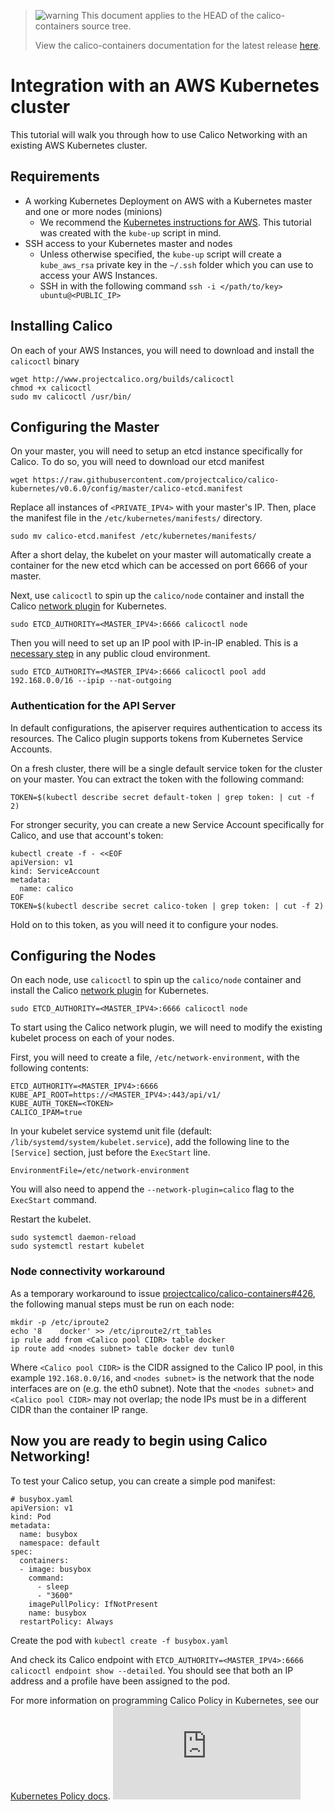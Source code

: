 <!--- master only -->
> ![warning](../images/warning.png) This document applies to the HEAD of the calico-containers source tree.
>
> View the calico-containers documentation for the latest release [here](https://github.com/projectcalico/calico-containers/blob/v0.14.0/README.md).
<!--- else
> You are viewing the calico-containers documentation for release **release**.
<!--- end of master only -->

# Integration with an AWS Kubernetes cluster
This tutorial will walk you through how to use Calico Networking with an 
existing AWS Kubernetes cluster.

## Requirements
* A working Kubernetes Deployment on AWS with a Kubernetes master and one or more nodes (minions)
    - We recommend the [Kubernetes instructions for AWS](https://github.com/kubernetes/kubernetes/blob/release-1.0/docs/getting-started-guides/aws.md). This tutorial was created with the `kube-up` script in mind.
* SSH access to your Kubernetes master and nodes
    - Unless otherwise specified, the `kube-up` script will create a `kube_aws_rsa` private key in the `~/.ssh` folder which you can use to access your AWS Instances.
    - SSH in with the following command `ssh -i </path/to/key> ubuntu@<PUBLIC_IP>`

## Installing Calico
On each of your AWS Instances, you will need to download and install the `calicoctl` binary
```
wget http://www.projectcalico.org/builds/calicoctl
chmod +x calicoctl
sudo mv calicoctl /usr/bin/
```

## Configuring the Master
On your master, you will need to setup an etcd instance specifically for Calico. To do so, you will need to download our etcd manifest
```
wget https://raw.githubusercontent.com/projectcalico/calico-kubernetes/v0.6.0/config/master/calico-etcd.manifest 
```

Replace all instances of `<PRIVATE_IPV4>` with your master's IP. Then, place the manifest file in the `/etc/kubernetes/manifests/` directory. 
```
sudo mv calico-etcd.manifest /etc/kubernetes/manifests/
```

After a short delay, the kubelet on your master will automatically create a container for the new etcd which can be accessed on port 6666 of your master.

Next, use `calicoctl` to spin up the `calico/node` container and install the Calico [network plugin](https://github.com/projectcalico/calico-kubernetes) for Kubernetes. 
```
sudo ETCD_AUTHORITY=<MASTER_IPV4>:6666 calicoctl node
```

Then you will need to set up an IP pool with IP-in-IP enabled. This is a [necessary step](../FAQ.md#can-i-run-calico-in-a-public-cloud-environment) in any public cloud environment.

```
sudo ETCD_AUTHORITY=<MASTER_IPV4>:6666 calicoctl pool add 192.168.0.0/16 --ipip --nat-outgoing
```

### Authentication for the API Server

In default configurations, the apiserver requires authentication to access its resources. The Calico plugin supports tokens from Kubernetes Service Accounts.

On a fresh cluster, there will be a single default service token for the cluster on your master. You can extract the token with the following command:

```
TOKEN=$(kubectl describe secret default-token | grep token: | cut -f 2)
```

For stronger security, you can create a new Service Account specifically for Calico, and use that account's token:

```
kubectl create -f - <<EOF
apiVersion: v1
kind: ServiceAccount
metadata:
  name: calico
EOF
TOKEN=$(kubectl describe secret calico-token | grep token: | cut -f 2)
```

Hold on to this token, as you will need it to configure your nodes.

## Configuring the Nodes
On each node, use `calicoctl` to spin up the `calico/node` container and install the Calico [network plugin](https://github.com/projectcalico/calico-kubernetes) for Kubernetes. 
```
sudo ETCD_AUTHORITY=<MASTER_IPV4>:6666 calicoctl node
```

To start using the Calico network plugin, we will need to modify the existing kubelet process on each of your nodes.

First, you will need to create a file, `/etc/network-environment`, with the following contents:
```
ETCD_AUTHORITY=<MASTER_IPV4>:6666
KUBE_API_ROOT=https://<MASTER_IPV4>:443/api/v1/
KUBE_AUTH_TOKEN=<TOKEN>
CALICO_IPAM=true
```

In your kubelet service systemd unit file (default: `/lib/systemd/system/kubelet.service`), add the following line to the `[Service]` section, just before the `ExecStart` line.
```
EnvironmentFile=/etc/network-environment
```
You will also need to append the `--network-plugin=calico` flag to the `ExecStart` command.

Restart the kubelet.
```
sudo systemctl daemon-reload
sudo systemctl restart kubelet
```

### Node connectivity workaround

As a temporary workaround to issue [projectcalico/calico-containers#426](https://github.com/projectcalico/calico-containers/issues/426), the following manual steps must be run on each node:

```
mkdir -p /etc/iproute2
echo '8    docker' >> /etc/iproute2/rt_tables
ip rule add from <Calico pool CIDR> table docker
ip route add <nodes subnet> table docker dev tunl0
```

Where `<Calico pool CIDR>` is the CIDR assigned to the Calico IP pool, in this example `192.168.0.0/16`, and `<nodes subnet>` is the network that the node interfaces are on (e.g. the eth0 subnet). Note that the `<nodes subnet>` and `<Calico pool CIDR>` may not overlap; the node IPs must be in a different CIDR than the container IP range.

## Now you are ready to begin using Calico Networking!

To test your Calico setup, you can create a simple pod manifest:
```
# busybox.yaml
apiVersion: v1
kind: Pod
metadata:
  name: busybox
  namespace: default
spec:
  containers:
  - image: busybox
    command:
      - sleep
      - "3600"
    imagePullPolicy: IfNotPresent
    name: busybox
  restartPolicy: Always
```

Create the pod with `kubectl create -f busybox.yaml`

And check its Calico endpoint with `ETCD_AUTHORITY=<MASTER_IPV4>:6666 calicoctl endpoint show --detailed`.  You should see that both an IP address and a profile have been assigned to the pod.

For more information on programming Calico Policy in Kubernetes, see our [Kubernetes Policy docs](KubernetesPolicy.md).
[![Analytics](https://ga-beacon.appspot.com/UA-52125893-3/calico-containers/docs/kubernetes/AWSIntegration.md?pixel)](https://github.com/igrigorik/ga-beacon)
